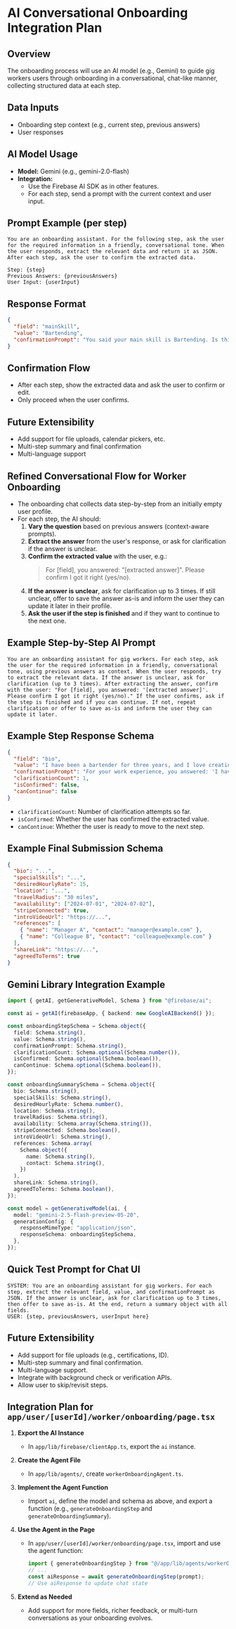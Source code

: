 # AI Conversational Onboarding Integration Plan

## Overview
The onboarding process will use an AI model (e.g., Gemini) to guide gig workers users through onboarding in a conversational, chat-like manner, collecting structured data at each step.

## Data Inputs
- Onboarding step context (e.g., current step, previous answers)
- User responses

## AI Model Usage
- **Model:** Gemini (e.g., gemini-2.0-flash)
- **Integration:**
  - Use the Firebase AI SDK as in other features.
  - For each step, send a prompt with the current context and user input.

## Prompt Example (per step)
```
You are an onboarding assistant. For the following step, ask the user for the required information in a friendly, conversational tone. When the user responds, extract the relevant data and return it as JSON. After each step, ask the user to confirm the extracted data.

Step: {step}
Previous Answers: {previousAnswers}
User Input: {userInput}
```

## Response Format
```json
{
  "field": "mainSkill",
  "value": "Bartending",
  "confirmationPrompt": "You said your main skill is Bartending. Is this correct? (yes/no)"
}
```

## Confirmation Flow
- After each step, show the extracted data and ask the user to confirm or edit.
- Only proceed when the user confirms.

## Future Extensibility
- Add support for file uploads, calendar pickers, etc.
- Multi-step summary and final confirmation
- Multi-language support 

## Refined Conversational Flow for Worker Onboarding

- The onboarding chat collects data step-by-step from an initially empty user profile.
- For each step, the AI should:
  1. **Vary the question** based on previous answers (context-aware prompts).
  2. **Extract the answer** from the user's response, or ask for clarification if the answer is unclear.
  3. **Confirm the extracted value** with the user, e.g.:
     > For [field], you answered: "[extracted answer]". Please confirm I got it right (yes/no).
  4. **If the answer is unclear**, ask for clarification up to 3 times. If still unclear, offer to save the answer as-is and inform the user they can update it later in their profile.
  5. **Ask the user if the step is finished** and if they want to continue to the next one.

## Example Step-by-Step AI Prompt

```
You are an onboarding assistant for gig workers. For each step, ask the user for the required information in a friendly, conversational tone, using previous answers as context. When the user responds, try to extract the relevant data. If the answer is unclear, ask for clarification (up to 3 times). After extracting the answer, confirm with the user: "For [field], you answered: '[extracted answer]'. Please confirm I got it right (yes/no)." If the user confirms, ask if the step is finished and if you can continue. If not, repeat clarification or offer to save as-is and inform the user they can update it later.
```

## Example Step Response Schema
```json
{
  "field": "bio",
  "value": "I have been a bartender for three years, and I love creating new cocktails and meeting new people.",
  "confirmationPrompt": "For your work experience, you answered: 'I have been a bartender for three years, and I love creating new cocktails and meeting new people.' Please confirm I got it right (yes/no).",
  "clarificationCount": 1,
  "isConfirmed": false,
  "canContinue": false
}
```
- `clarificationCount`: Number of clarification attempts so far.
- `isConfirmed`: Whether the user has confirmed the extracted value.
- `canContinue`: Whether the user is ready to move to the next step.

## Example Final Submission Schema
```json
{
  "bio": "...",
  "specialSkills": "...",
  "desiredHourlyRate": 15,
  "location": "...",
  "travelRadius": "30 miles",
  "availability": ["2024-07-01", "2024-07-02"],
  "stripeConnected": true,
  "introVideoUrl": "https://...",
  "references": [
    { "name": "Manager A", "contact": "manager@example.com" },
    { "name": "Colleague B", "contact": "colleague@example.com" }
  ],
  "shareLink": "https://...",
  "agreedToTerms": true
}
```

## Gemini Library Integration Example

```ts
import { getAI, getGenerativeModel, Schema } from "@firebase/ai";

const ai = getAI(firebaseApp, { backend: new GoogleAIBackend() });

const onboardingStepSchema = Schema.object({
  field: Schema.string(),
  value: Schema.string(),
  confirmationPrompt: Schema.string(),
  clarificationCount: Schema.optional(Schema.number()),
  isConfirmed: Schema.optional(Schema.boolean()),
  canContinue: Schema.optional(Schema.boolean()),
});

const onboardingSummarySchema = Schema.object({
  bio: Schema.string(),
  specialSkills: Schema.string(),
  desiredHourlyRate: Schema.number(),
  location: Schema.string(),
  travelRadius: Schema.string(),
  availability: Schema.array(Schema.string()),
  stripeConnected: Schema.boolean(),
  introVideoUrl: Schema.string(),
  references: Schema.array(
    Schema.object({
      name: Schema.string(),
      contact: Schema.string(),
    })
  ),
  shareLink: Schema.string(),
  agreedToTerms: Schema.boolean(),
});

const model = getGenerativeModel(ai, {
  model: "gemini-2.5-flash-preview-05-20",
  generationConfig: {
    responseMimeType: "application/json",
    responseSchema: onboardingStepSchema,
  },
});
```

## Quick Test Prompt for Chat UI
```
SYSTEM: You are an onboarding assistant for gig workers. For each step, extract the relevant field, value, and confirmationPrompt as JSON. If the answer is unclear, ask for clarification up to 3 times, then offer to save as-is. At the end, return a summary object with all fields.
USER: {step, previousAnswers, userInput here}
```

## Future Extensibility
- Add support for file uploads (e.g., certifications, ID).
- Multi-step summary and final confirmation.
- Multi-language support.
- Integrate with background check or verification APIs.
- Allow user to skip/revisit steps.

## Integration Plan for `app/user/[userId]/worker/onboarding/page.tsx`
1. **Export the AI Instance**
   - In `app/lib/firebase/clientApp.ts`, export the `ai` instance.

2. **Create the Agent File**
   - In `app/lib/agents/`, create `workerOnboardingAgent.ts`.

3. **Implement the Agent Function**
   - Import `ai`, define the model and schema as above, and export a function (e.g., `generateOnboardingStep` and `generateOnboardingSummary`).

4. **Use the Agent in the Page**
   - In `app/user/[userId]/worker/onboarding/page.tsx`, import and use the agent function:
     ```ts
     import { generateOnboardingStep } from "@/app/lib/agents/workerOnboardingAgent";
     // ...
     const aiResponse = await generateOnboardingStep(prompt);
     // Use aiResponse to update chat state
     ```

5. **Extend as Needed**
   - Add support for more fields, richer feedback, or multi-turn conversations as your onboarding evolves. 